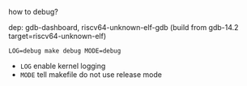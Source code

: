 how to debug?

dep: gdb-dashboard, riscv64-unknown-elf-gdb (build from gdb-14.2 target=riscv64-unknown-elf)

`LOG=debug make debug MODE=debug`
- `LOG` enable kernel logging
- `MODE` tell makefile do not use release mode
